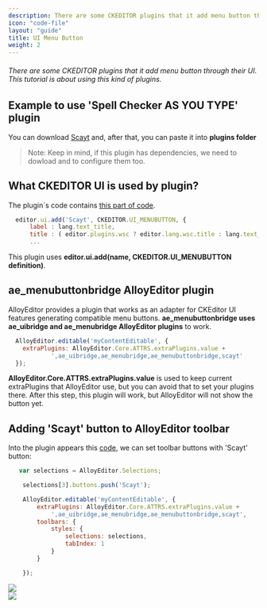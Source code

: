 ```yaml
---
description: There are some CKEDITOR plugins that it add menu button through their UI. This tutorial is about using this kind of plugins.
icon: "code-file"
layout: "guide"
title: UI Menu Button
weight: 2
---
```


###### There are some CKEDITOR plugins that it add menu button through their UI. This tutorial is about using this kind of plugins.

<article id="article1">

## Example to use 'Spell Checker AS YOU TYPE' plugin

<span class="code-header">You can download <a alt="download spell checker as you type plugin" href="http://ckeditor.com/addon/scayt">Scayt</a> and, after that,
you can paste it into <strong>plugins folder</strong>
</span>

> Note: Keep in mind, if this plugin has dependencies, we need to dowload and to configure them too.

</article>

<article id="article2">

## What CKEDITOR UI is used by plugin?

<p>
  The plugin´s code contains <a alt="code of plugin" href="https://github.com/WebSpellChecker/ckeditor-plugin-scayt/blob/master/plugin.js#L39">this part of code</a>.
</p>

```js
  editor.ui.add('Scayt', CKEDITOR.UI_MENUBUTTON, {
      label : lang.text_title,
      title : ( editor.plugins.wsc ? editor.lang.wsc.title : lang.text_title ),
      ...
```
<p>This plugin uses <strong>editor.ui.add(name, CKEDITOR.UI_MENUBUTTON definition)</strong>.</p>

</article>

<article id="article3">

## ae_menubuttonbridge AlloyEditor plugin

<p>
  AlloyEditor provides a plugin that works as an adapter for CKEditor UI features generating compatible menu buttons.
  <strong>ae_menubuttonbridge uses ae_uibridge and ae_menubridge AlloyEditor plugins</strong> to work.
</p>

```js
  AlloyEditor.editable('myContentEditable', {
    extraPlugins: AlloyEditor.Core.ATTRS.extraPlugins.value +
            ',ae_uibridge,ae_menubridge,ae_menubuttonbridge,scayt'
  });
```
<p>
  <strong>AlloyEditor.Core.ATTRS.extraPlugins.value</strong> is used to keep current extraPlugins that AlloyEditor use, but you can avoid that to set your plugins there. After this step, this plugin will work, but AlloyEditor will not show the button yet.
</p>

</article>

<article id="article4">

## Adding 'Scayt' button to AlloyEditor toolbar

<p>Into the plugin appears this <a alt="Name of buttons" href="https://github.com/WebSpellChecker/ckeditor-plugin-scayt/blob/master/plugin.js#L39">code</a>, we can set toolbar buttons with 'Scayt' button: </p>

```js
   var selections = AlloyEditor.Selections;

    selections[3].buttons.push('Scayt');

    AlloyEditor.editable('myContentEditable', {
        extraPlugins: AlloyEditor.Core.ATTRS.extraPlugins.value +
            ',ae_uibridge,ae_menubridge,ae_menubuttonbridge,scayt',
        toolbars: {
            styles: {
                selections: selections,
                tabIndex: 1
            }
        }

    });
```

<div class="thumbnail">
  <img class="img img-polaroid" src="<%= @getAssetsUrl() %>/img/guides/ckeditor_ui_menu_button1.png"/>
</div>
<div class="thumbnail">
  <img class="img img-polaroid" src="<%= @getAssetsUrl() %>/img/guides/ckeditor_ui_menu_button2.png"/>
</div>

</article>